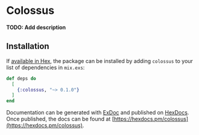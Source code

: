 # Colossus

**TODO: Add description**

## Installation

If [available in Hex](https://hex.pm/docs/publish), the package can be installed
by adding `colossus` to your list of dependencies in `mix.exs`:

```elixir
def deps do
  [
    {:colossus, "~> 0.1.0"}
  ]
end
```

Documentation can be generated with [ExDoc](https://github.com/elixir-lang/ex_doc)
and published on [HexDocs](https://hexdocs.pm). Once published, the docs can
be found at [https://hexdocs.pm/colossus](https://hexdocs.pm/colossus).

